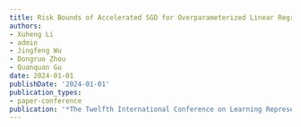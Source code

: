```yaml
---
title: Risk Bounds of Accelerated SGD for Overparameterized Linear Regression
authors:
- Xuheng Li
- admin
- Jingfeng Wu
- Dongruo Zhou
- Quanquan Gu
date: 2024-01-01
publishDate: '2024-01-01'
publication_types:
- paper-conference
publication: '*The Twelfth International Conference on Learning Representations*'
---
```

